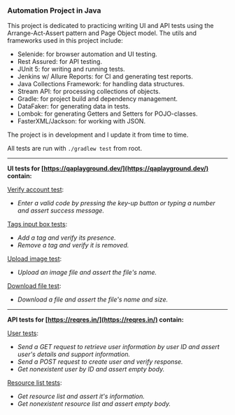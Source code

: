 ### Automation Project in Java

This project is dedicated to practicing writing UI and API tests using the Arrange-Act-Assert pattern and Page Object model.
The utils and frameworks used in this project include:

- Selenide: for browser automation and UI testing.
- Rest Assured: for API testing.
- JUnit 5: for writing and running tests.
- Jenkins w/ Allure Reports: for CI and generating test reports.
- Java Collections Framework: for handling data structures.
- Stream API: for processing collections of objects.
- Gradle: for project build and dependency management.
- DataFaker: for generating data in tests.
- Lombok: for generating Getters and Setters for POJO-classes.
- FasterXML/Jackson: for working with JSON.

The project is in development and I update it from time to time.

All tests are run with ```./gradlew test``` from root.

<hr>

**UI tests for [https://qaplayground.dev/](https://qaplayground.dev/) contain:**

[Verify account test](https://github.com/olsenfromhell/Java-Automation-Project/blob/main/src/test/java/dev/qaplayground/VerifyAccountTest.java):
- <i>Enter a valid code by pressing the key-up button or typing a number and assert success message.</i>

[Tags input box tests](https://github.com/olsenfromhell/Java-Automation-Project/blob/main/src/test/java/dev/qaplayground/TagsInputBoxTest.java):
- <i>Add a tag and verify its presence.</i>
- <i>Remove a tag and verify it is removed.</i>

[Upload image test](https://github.com/olsenfromhell/Java-Automation-Project/blob/main/src/test/java/dev/qaplayground/UploadFileTest.java):
- <i>Upload an image file and assert the file's name.</i>

[Download file test](https://github.com/olsenfromhell/Java-Automation-Project/blob/main/src/test/java/dev/qaplayground/DownloadFileTest.java):
- <i>Download a file and assert the file's name and size.</i>

<hr>

**API tests for [https://reqres.in/](https://reqres.in/) contain:**

[User tests](https://github.com/olsenfromhell/Java-Automation-Project/blob/main/src/test/java/in/reqres/user/UserApiTests.java):
- <i>Send a GET request to retrieve user information by user ID and assert user's details and support information.</i>
- <i>Send a POST request to create user and verify response.</i>
- <i>Get nonexistent user by ID and assert empty body.</i>


[Resource list tests](https://github.com/olsenfromhell/Java-Automation-Project/blob/main/src/test/java/in/reqres/resource/ResourceApiTests.java):
- <i>Get resource list and assert it's information.</i>
- <i>Get nonexistent resource list and assert empty body.</i>


